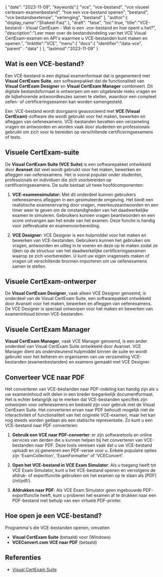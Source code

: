 {
"date": "2023-11-09",
   "keywords":[
"vce",
"vce-bestand",
"vce visueel certexam-examenbestand",
"hoe een vce-bestand openen",
"bestand",
"vce bestandsextensie",
"verlenging",
"bestand"
],
   "author":{
"display_name":"Shakeel Faiz"
},
"draft": "false",
"toc":true,
"title":"VCE-bestand - Visual CertExam - Wat is een .vce-bestand en hoe opent u het?",
   "description":"Leer meer over de bestandsindeling van het VCE Visual CertExam-examen en API's waarmee u VCE-bestanden kunt maken en openen.",
"linktitle":"VCE",
   "menu":{
      "docs":{
         "identifier":"data-vce",
"parent" : "data"
}
},
"lastmod":"2023-11-09"
}

## Wat is een VCE-bestand?

Een VCE-bestand is een digitaal examenformaat dat is gegenereerd met **Visual CertExam Suite**, een softwarepakket dat de functionaliteit van **Visual CertExam Designer** en **Visual CertExam Manager** combineert. Dit digitale bestandsformaat is ontworpen om een uitgebreide reeks vragen en de bijbehorende antwoordkeuzes samen te stellen, waardoor een compleet oefen- of certificeringsexamen kan worden samengesteld.

Een .VCE-bestand wordt doorgaans geassocieerd met **VCE (Visual CertExam)**-software die wordt gebruikt voor het maken, bewerken en afleggen van oefenexamens. VCE-bestanden bevatten een verzameling vragen en antwoorden en worden vaak door studenten en professionals gebruikt om zich voor te bereiden op verschillende certificeringsexamens of tests.

## Visuele CertExam-suite

De **Visual CertExam Suite (VCE Suite)** is een softwarepakket ontwikkeld door **Avanset** dat veel wordt gebruikt voor het maken, bewerken en afleggen van oefenexamens. Het is vooral populair onder studenten, professionals en individuen die zich voorbereiden op certificeringsexamens. De suite bestaat uit twee hoofdcomponenten:

1. **VCE-examensimulator:** Met dit onderdeel kunnen gebruikers oefenexamens afleggen in een gesimuleerde omgeving. Het biedt een realistische examenervaring door vragen, meerkeuzeantwoorden en een timer weer te geven om de omstandigheden van het daadwerkelijke examen te simuleren. Gebruikers kunnen vragen beantwoorden en een score ontvangen aan het einde van het examen. Deze functie is handig voor zelfevaluatie en examenvoorbereiding.
    


2. **VCE Designer:** VCE Designer is een hulpmiddel voor het maken en bewerken van VCE-bestanden. Gebruikers kunnen het gebruiken om vragen, antwoorden en uitleg in te voeren en deze op te maken zodat ze lijken op de structuur van het daadwerkelijke certificeringsexamen waarop ze zich voorbereiden. U kunt uw eigen vragensets maken of vragen uit verschillende bronnen importeren om uw oefenexamens samen te stellen.

## Visuele CertExam-ontwerper

De **Visual CertExam Designer**, vaak alleen VCE Designer genoemd, is onderdeel van de Visual CertExam Suite, een softwarepakket ontwikkeld door Avanset voor het maken, bewerken en afleggen van oefenexamens. De VCE Designer is speciaal ontworpen voor het maken en bewerken van exameninhoud binnen VCE-bestanden.

## Visuele CertExam Manager

**Visual CertExam Manager**, vaak VCE Manager genoemd, is een ander onderdeel van Visual CertExam Suite ontwikkeld door Avanset. VCE Manager dient als ondersteunend hulpmiddel binnen de suite en wordt gebruikt voor het beheren en organiseren van uw verzameling VCE-bestanden (examenbestanden) en examens gemaakt met VCE Designer.

## Converteer VCE naar PDF

Het converteren van VCE-bestanden naar PDF-indeling kan handig zijn als u uw exameninhoud wilt delen in een breder toegankelijk documentformaat. Het is echter belangrijk op te merken dat VCE-bestanden specifiek zijn ontworpen voor oefenexamens en bedoeld zijn voor gebruik met de Visual CertExam Suite. Het converteren ervan naar PDF behoudt mogelijk niet de interactiviteit of functionaliteit van het originele VCE-examen, maar het kan nog steeds worden gedaan als een statische representatie. Zo kunt u een VCE-bestand naar PDF converteren:

1. **Gebruik een VCE naar PDF-converter**: er zijn softwaretools en online services van derden die u kunnen helpen bij het converteren van VCE-bestanden naar PDF. Deze tools vereisen vaak dat u uw VCE-bestand uploadt en zij genereren een PDF-versie voor u. Enkele populaire opties zijn 'ExamCollection', 'ExamFormatter' of 'VCEConvert'.
    


2. **Open het VCE-bestand in VCE Exam Simulator**: Als u toegang heeft tot VCE Exam Simulator, kunt u het VCE-bestand openen en vervolgens de afdruk- of exportfunctie gebruiken om het examen op te slaan als [PDF] (/nl/pdf/).

3. **Afdrukken naar PDF**: Als VCE Exam Simulator geen ingebouwde PDF-exportfunctie heeft, kunt u proberen het examen af te drukken naar een PDF-bestand met behulp van een virtuele PDF-printer.

## Hoe open je een VCE-bestand?

Programma's die VCE-bestanden openen, omvatten

- **Visual CertExam Suite** (betaald) voor (Windows)
- **VCEConvert.com VCE naar PDF** (betaald)

## Referenties
* [Visual CertExam Suite](https://www.avanset.com/products/visual-certexam-suite.html)

